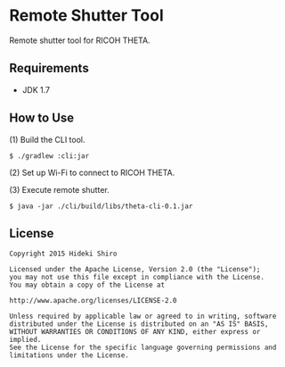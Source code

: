 # Remote Shutter Tool

Remote shutter tool for RICOH THETA.

## Requirements

- JDK 1.7

## How to Use

(1) Build the CLI tool.

```
$ ./gradlew :cli:jar
```

(2) Set up Wi-Fi to connect to RICOH THETA.

(3) Execute remote shutter.

```
$ java -jar ./cli/build/libs/theta-cli-0.1.jar
```

## License

```
Copyright 2015 Hideki Shiro

Licensed under the Apache License, Version 2.0 (the "License");
you may not use this file except in compliance with the License.
You may obtain a copy of the License at

http://www.apache.org/licenses/LICENSE-2.0

Unless required by applicable law or agreed to in writing, software
distributed under the License is distributed on an "AS IS" BASIS,
WITHOUT WARRANTIES OR CONDITIONS OF ANY KIND, either express or implied.
See the License for the specific language governing permissions and
limitations under the License.
```
